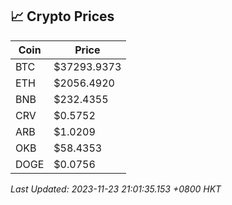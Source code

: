 ## 📈 Crypto Prices

| Coin | Price |
| ---- | ----- |
| BTC | $37293.9373 |
| ETH | $2056.4920 |
| BNB | $232.4355 |
| CRV | $0.5752 |
| ARB | $1.0209 |
| OKB | $58.4353 |
| DOGE | $0.0756 |

_Last Updated: 2023-11-23 21:01:35.153 +0800 HKT_